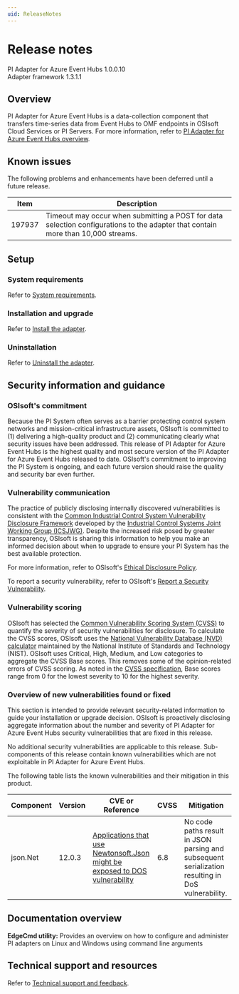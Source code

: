 ```yaml
---
uid: ReleaseNotes
---
```



# Release notes

PI Adapter for Azure Event Hubs 1.0.0.10<br>
Adapter framework 1.3.1.1 

## Overview

PI Adapter for Azure Event Hubs is a data-collection component that transfers time-series data from Event Hubs to OMF endpoints in OSIsoft Cloud Services or PI Servers.  For more information, refer to [PI Adapter for Azure Event Hubs overview](xref:index). 


## Known issues

The following problems and enhancements have been deferred until a future release.

<!--*Use bullets and tables as necessary (table format below).* -->
Item | Description
---- | -----------
197937 | Timeout may occur when submitting a POST for data selection configurations to the adapter that contain more than 10,000 streams.

## Setup

### System requirements

<!--*Provide a cross-reference to the system requirements section. For example,*-->

Refer to [System requirements](xref:SystemRequirements).

### Installation and upgrade

<!--*Provide a cross-reference to the installation procedure. For example,*-->

Refer to [Install the adapter](xref:InstallTheAdapter).

### Uninstallation

<!--*Provide a cross-reference to the uninstallation procedure. For example,*-->

Refer to [Uninstall the adapter](xref:UninstallTheAdapter).

## Security information and guidance

<!-- For information on how to complete this section, please refer to the [Security Wiki](https://dev.azure.com/osieng/engineering/_wiki/wikis/Architecture.wiki/15575/SDL-practice-described-in-release-notes)-->

### OSIsoft's commitment

Because the PI System often serves as a barrier protecting control system networks and mission-critical infrastructure assets, OSIsoft is committed to (1) delivering a high-quality product and (2) communicating clearly what security issues have been addressed. This release of PI Adapter for Azure Event Hubs is the highest quality and most secure version of the PI Adapter for Azure Event Hubs released to date. OSIsoft's commitment to improving the PI System is ongoing, and each future version should raise the quality and security bar even further.

### Vulnerability communication

The practice of publicly disclosing internally discovered vulnerabilities is consistent with the [Common Industrial Control System Vulnerability Disclosure Framework](https://ics-cert.us-cert.gov/sites/default/files/ICSJWG-Archive/ICSJWG_Vulnerability_Disclosure_Framework_Final_1.pdf) developed by the [Industrial Control Systems Joint Working Group (ICSJWG)](https://ics-cert.us-cert.gov/Industrial-Control-Systems-Joint-Working-Group-ICSJWG). Despite the increased risk posed by greater transparency, OSIsoft is sharing this information to help you make an informed decision about when to upgrade to ensure your PI System has the best available protection.

For more information, refer to OSIsoft's [Ethical Disclosure Policy](https://www.osisoft.com/ethical-disclosure-policy).

To report a security vulnerability, refer to OSIsoft's [Report a Security Vulnerability](https://www.osisoft.com/report-a-security-vulnerability).

### Vulnerability scoring

OSIsoft has selected the [Common Vulnerability Scoring System (CVSS)](https://www.first.org/cvss/v2/guide) to quantify the severity of security vulnerabilities for disclosure. To calculate the CVSS scores, OSIsoft uses the [National Vulnerability Database (NVD) calculator](https://nvd.nist.gov/cvss.cfm?calculator&amp;version=2) maintained by the National Institute of Standards and Technology (NIST).  OSIsoft uses Critical, High, Medium, and Low categories to aggregate the CVSS Base scores. This removes some of the opinion-related errors of CVSS scoring. As noted in the [CVSS specification](https://www.first.org/cvss/specification-document), Base scores range from 0 for the lowest severity to 10 for the highest severity.

### Overview of new vulnerabilities found or fixed

This section is intended to provide relevant security-related information to guide your installation or upgrade decision. OSIsoft is proactively disclosing aggregate information about the number and severity of PI Adapter for Azure Event Hubs security vulnerabilities that are fixed in this release.

No additional security vulnerabilities are applicable to this release. Sub-components of this release contain known vulnerabilities which are not exploitable in PI Adapter for Azure Event Hubs. 

The following table lists the known vulnerabilities and their mitigation in this product.

 Component | Version | CVE or Reference | CVSS | Mitigation
 --------- | ------- | -----------------| ------ | ----------
 json.Net | 12.0.3 | [Applications that use Newtonsoft.Json might be exposed to DOS vulnerability](https://alephsecurity.com/vulns/aleph-2018004) | 6.8 | No code paths result in JSON parsing and subsequent serialization resulting in DoS vulnerability.

## Documentation overview

**EdgeCmd utility:** Provides an overview on how to configure and administer PI adapters on Linux and Windows using command line arguments

## Technical support and resources

<!--*Provide a cross-reference to the Technical Support and feedback section. For example,*-->

Refer to [Technical support and feedback](xref:TechnicalSupportAndFeedback).
